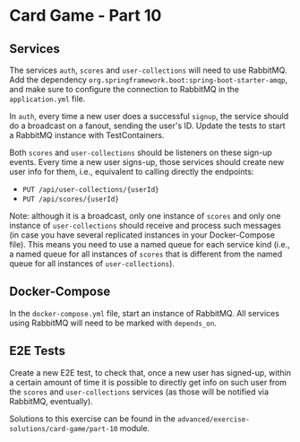 # Card Game - Part 10

## Services

The services `auth`, `scores` and `user-collections` will need to use
RabbitMQ.
Add the dependency `org.springframework.boot:spring-boot-starter-amqp`,
and make sure to configure the connection to RabbitMQ in the `application.yml` file.

In `auth`, every time a new user does a successful `signup`,
the service should do a broadcast on a fanout, sending the user's ID.
Update the tests to start a RabbitMQ instance with TestContainers.

Both `scores` and `user-collections` should be listeners on these
sign-up events.
Every time a new user signs-up, those services should create new user info
for them, i.e., equivalent to calling directly the endpoints:
* `PUT /api/user-collections/{userId}`
* `PUT /api/scores/{userId}`

Note: although it is a broadcast, only one instance of `scores` and 
only one instance of `user-collections` should receive and process such
messages (in case you have several replicated instances in your Docker-Compose file).
This means you need to use a named queue for each service kind
(i.e., a named queue for all instances of `scores` that is different 
from the named queue for all instances of `user-collections`).
   

## Docker-Compose

In the `docker-compose.yml` file, start an instance of RabbitMQ.
All services using RabbitMQ will need to be marked with `depends_on`.


## E2E Tests

Create a new E2E test, to check that, once a new user has signed-up,
within a certain amount of time it is possible to directly get info on such user
from the `scores` and `user-collections` services (as those will be
notified via RabbitMQ, eventually). 

Solutions to this exercise can be found in the 
`advanced/exercise-solutions/card-game/part-10` module.